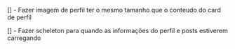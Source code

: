 [] - Fazer imagem de perfil ter o mesmo tamanho que o conteudo do card de perfil

[] - Fazer scheleton para quando as informações do perfil e posts estiverem carregando
